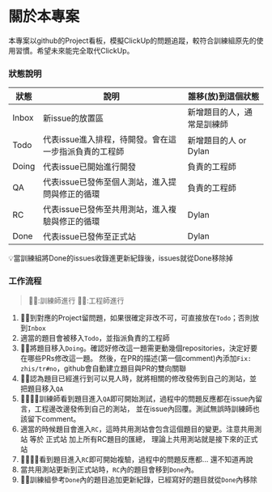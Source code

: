 # 關於本專案
本專案以github的Project看板，模擬ClickUp的問題追蹤，較符合訓練組原先的使用習慣。希望未來能完全取代ClickUp。

### 狀態說明
狀態 | 說明 | 誰移(放)到這個狀態
----- | ----- | -----
Inbox | 新issue的放置區 | 新增題目的人，通常是訓練師
Todo | 代表issue進入排程，待開發。會在這一步指派負責的工程師 | 新增題目的人 or Dylan
Doing | 代表issue已開始進行開發 | 負責的工程師
QA | 代表issue已發佈至個人測站，進入提問與修正的循環 | 負責的工程師
RC | 代表issue已發佈至共用測站，進入複驗與修正的循環 | Dylan
Done | 代表issue已發佈至正式站 | Dylan

💡當訓練組將Done的issues收錄進更新紀錄後，issues就從Done移除掉

### 工作流程
> 👩‍🏫:訓練師進行  👨‍🚀:工程師進行

1. 👩‍🏫到對應的Project留問題，如果很確定非改不可，可直接放在`Todo`；否則放到`Inbox`
2. 適當的題目會被移入`Todo`，並指派負責的工程師
3. 👨‍🚀將題目移入`Doing`。確認好修改這一題需更動幾個repositories，決定好要在哪些PRs修改這一題。
然後，在PR的描述(第一個comment)內添加`Fix: zhis/tr#no`，github會自動建立題目與PR的雙向關聯
1. 👨‍🚀認為題目已經進行到可以見人時，就將相關的修改發佈到自己的測站，並把題目移入`QA`
2. 👩‍🏫👨‍🚀訓練師看到題目進入`QA`即可開始測試，過程中的問題反應都在issue內留言，工程邊改邊發佈到自己的測站，
並在issue內回覆。測試無誤時訓練師也該留下comment。
1. 適當的時候題目會進入`RC`，這時共用測站會包含這個題目的變更。注意共用測站 等於 正式站 加上所有RC題目的匯總，
理論上共用測站就是接下來的正式站
1. 👩‍🏫👨‍🚀看到題目進入`RC`即可開始複驗，過程中的問題反應都... 還不知道再說
2. 當共用測站更新到正式站時，`RC`內的題目會移到`Done`內。
3. 👩‍🏫訓練組參考`Done`內的題目追加更新紀錄，已經寫好的題目就從`Done`內移除
